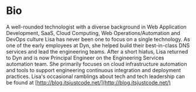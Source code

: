 # Bio

A well-rounded technologist with a diverse background in Web Application Development, SaaS, Cloud Computing, Web Operations/Automation and DevOps culture Lisa has never been one to focus on a single technology. As one of the early employees at Dyn, she helped build their best-in-class DNS services and lead the engineering teams. After a short hiatus, Lisa returned to Dyn and is now Principal Engineer on the Engineering Services automation team. She primarily focuses on cloud infrastructure automation and tools to support engineering continuous integration and deployment practices. Lisa's occasional ramblings about tech and tech leadership can be found at [http://blog.itsjustcode.net/](http://blog.itsjustcode.net/)
